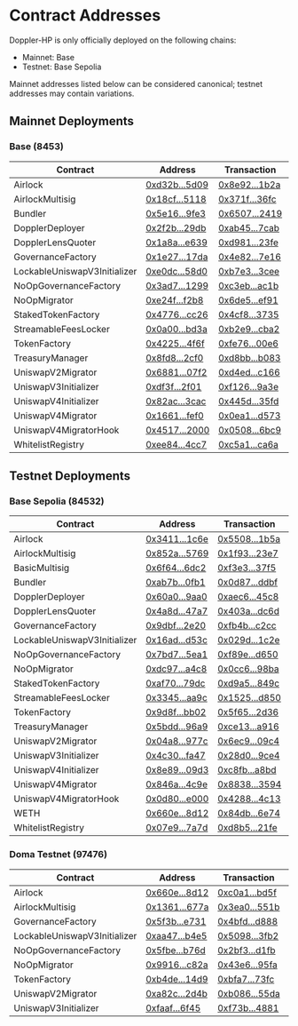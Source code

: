 # Contract Addresses

Doppler-HP is only officially deployed on the following chains:

- Mainnet: Base
- Testnet: Base Sepolia

Mainnet addresses listed below can be considered canonical; testnet addresses may contain variations.

## Mainnet Deployments
### Base (8453)
| Contract | Address | Transaction | Commit |
|---|---|---|---|
| Airlock | [0xd32b...5d09](https://basescan.org/address/0xd32b1d38c29544c49544af6f41a3224a6b175d09) | [0x8e92...1b2a](https://basescan.org/tx/0x8e925e0279dcd019e8b4ccb466672cf726edd1927e8061d71f1407410f7a1b2a) | [c7a7a53](https://github.com/whetstoneresearch/doppler/commit/c7a7a53) | 
| AirlockMultisig | [0x18cf...5118](https://basescan.org/address/0x18cff14832b7cde326bb820932cfaac388955118) | [0x371f...36fc](https://basescan.org/tx/0x371f85b676e8f1036b02426904b3e01b0e6557e359ad306afbc13b14d42c36fc) | [c7a7a53](https://github.com/whetstoneresearch/doppler/commit/c7a7a53) | 
| Bundler | [0x5e16...9fe3](https://basescan.org/address/0x5e161f1705ae166e0e75b71541187c1806769fe3) | [0x6507...2419](https://basescan.org/tx/0x6507f828f7939c99ccdc82040dc7cd8892f9e8fc9ccf74521995650a99b62419) | [c7a7a53](https://github.com/whetstoneresearch/doppler/commit/c7a7a53) | 
| DopplerDeployer | [0x2f2b...29db](https://basescan.org/address/0x2f2bacd46d3f5c9ee052ab392b73711db89129db) | [0xab45...7cab](https://basescan.org/tx/0xab454dac1bdbc41534ad82891d7e99622664249161956a05d283eed004a07cab) | [e6b52a7](https://github.com/whetstoneresearch/doppler/commit/e6b52a7) | 
| DopplerLensQuoter | [0x1a8a...e639](https://basescan.org/address/0x1a8a37a31aa1d2eb6afda43b363b39b84326e639) | [0xd981...23fe](https://basescan.org/tx/0xd981351e4cb8e67589e15162e2c78e77d08e3bfae788f2d5cf7df7d827c523fe) | [c7a7a53](https://github.com/whetstoneresearch/doppler/commit/c7a7a53) | 
| GovernanceFactory | [0x1e27...17da](https://basescan.org/address/0x1e27a6ce72e323141fbfdc0cec9a1ed16e3f17da) | [0x4e82...7e16](https://basescan.org/tx/0x4e82c1be443f47660ab67d2d4bda2dfab4594f5b0ed0902429b83a6dde1e7e16) | [c7a7a53](https://github.com/whetstoneresearch/doppler/commit/c7a7a53) | 
| LockableUniswapV3Initializer | [0xe0dc...58d0](https://basescan.org/address/0xe0dc4012ac9c868f09c6e4b20d66ed46d6f258d0) | [0xb7e3...3cee](https://basescan.org/tx/0xb7e38496562c905cf6937a2678ac435f29d4078c53210a2cc8c633c2dbbf3cee) | [3d77e8f](https://github.com/whetstoneresearch/doppler/commit/3d77e8f) | 
| NoOpGovernanceFactory | [0x3ad7...1299](https://basescan.org/address/0x3ad727ee0fbbb8ee0920933fdb96f23fd56f1299) | [0xc3eb...ac1b](https://basescan.org/tx/0xc3eb0fb9d5ab83a4b4373178cf8a2af75e6919317bfc74859236adfb3cdaac1b) | [51f9aec](https://github.com/whetstoneresearch/doppler/commit/51f9aec) | 
| NoOpMigrator | [0xe24f...f2b8](https://basescan.org/address/0xe24f3431f3510d4d901adbc20ca4ef587985f2b8) | [0x6de5...ef91](https://basescan.org/tx/0x6de5714ccb83fdb40b01ae8f39a1323dbc0dc93ffcf413ec914392ba2b85ef91) | [c7a7a53](https://github.com/whetstoneresearch/doppler/commit/c7a7a53) | 
| StakedTokenFactory | [0x4776...cc26](https://basescan.org/address/0x4776d20a0b92f916f22bbe47c417bbb8b541cc26) | [0x4cf8...3735](https://basescan.org/tx/0x4cf829ed4278a84ee944148a1dcfa72e3dad9edbe32111c5a7ce3d1124053735) | [c7a7a53](https://github.com/whetstoneresearch/doppler/commit/c7a7a53) | 
| StreamableFeesLocker | [0x0a00...bd3a](https://basescan.org/address/0x0a00775d71a42cd33d62780003035e7f5b47bd3a) | [0xb2e9...cba2](https://basescan.org/tx/0xb2e9602eb2971ec2a8e071ec8d8c558f659da8fa9341e368eb6550f36f13cba2) | [73335af](https://github.com/whetstoneresearch/doppler/commit/73335af) | 
| TokenFactory | [0x4225...4f6f](https://basescan.org/address/0x4225c632b62622bd7b0a3ec9745c0a866ff94f6f) | [0xfe76...00e6](https://basescan.org/tx/0xfe76c956c0318008fbeff9aebe9a7440fffb9dc071db7802d435b4e22ca100e6) | [df3705a](https://github.com/whetstoneresearch/doppler/commit/df3705a) | 
| TreasuryManager | [0x8fd8...2cf0](https://basescan.org/address/0x8fd8b622276f3b4115323bae5885df48be742cf0) | [0xd8bb...b083](https://basescan.org/tx/0xd8bb7d10639db478d6e8188b01f8fe2f9f672292a53baac3387e7dce7dd4b083) | [c7a7a53](https://github.com/whetstoneresearch/doppler/commit/c7a7a53) | 
| UniswapV2Migrator | [0x6881...07f2](https://basescan.org/address/0x6881118acc8b3cc55b7326d23f887b1f819807f2) | [0xd4ed...c166](https://basescan.org/tx/0xd4ed8dad520edbe5b8765c76e96af6f498de09047f3174867b1e5c20e637c166) | [c7a7a53](https://github.com/whetstoneresearch/doppler/commit/c7a7a53) | 
| UniswapV3Initializer | [0xdf3f...2f01](https://basescan.org/address/0xdf3f8911b4cbcc0d7f629fe455a88c2f0dab2f01) | [0xf126...9a3e](https://basescan.org/tx/0xf12676bdadeb2aadbf454ac404520ca8c6b2488dcc4e186bac4b5cf9123a9a3e) | [c7a7a53](https://github.com/whetstoneresearch/doppler/commit/c7a7a53) | 
| UniswapV4Initializer | [0x82ac...3cac](https://basescan.org/address/0x82ac010c67f70bacf7655cd8948a4ad92a173cac) | [0x445d...35fd](https://basescan.org/tx/0x445da5e03f54acecd1a77e8d0d642620fb324ae39c97cb0b762f0c3d4c4b35fd) | [e6b52a7](https://github.com/whetstoneresearch/doppler/commit/e6b52a7) | 
| UniswapV4Migrator | [0x1661...fef0](https://basescan.org/address/0x166109c4ee7fe69164631caa937daa5f5cebfef0) | [0x0ea1...d573](https://basescan.org/tx/0x0ea16f707797fc64b6e4f00a09e811a8ad48480cb80ac95dae78e7ddaa75d573) | [e4aaf9b](https://github.com/whetstoneresearch/doppler/commit/e4aaf9b) | 
| UniswapV4MigratorHook | [0x4517...2000](https://basescan.org/address/0x45178a8d6d368d612b7552b217802b7f97262000) | [0x0508...6bc9](https://basescan.org/tx/0x0508633783972b9974e8d4478f5325dc88916bf1f67dd74acf616d2d23176bc9) | [e4aaf9b](https://github.com/whetstoneresearch/doppler/commit/e4aaf9b) | 
| WhitelistRegistry | [0xee84...4cc7](https://basescan.org/address/0xee84f192263448a7128cb98ea0d9ad89a8644cc7) | [0xc5a1...ca6a](https://basescan.org/tx/0xc5a149dcadb374f4391d5847f2b157d0257536dd1c6247e8e1cb7b6a93c3ca6a) | [c7a7a53](https://github.com/whetstoneresearch/doppler/commit/c7a7a53) | 

## Testnet Deployments
### Base Sepolia (84532)
| Contract | Address | Transaction | Commit |
|---|---|---|---|
| Airlock | [0x3411...1c6e](https://sepolia.basescan.org/address/0x3411306ce66c9469bff1535ba955503c4bde1c6e) | [0x5508...1b5a](https://sepolia.basescan.org/tx/0x550857ce00eb6b050fbd0a089bbd516226b88ee05a052792c7d380acd7a61b5a) | [68b9f34](https://github.com/whetstoneresearch/doppler/commit/68b9f34) | 
| AirlockMultisig | [0x852a...5769](https://sepolia.basescan.org/address/0x852a09c89463d236eea2f097623574f23e225769) | [0x1f93...23e7](https://sepolia.basescan.org/tx/0x1f93c468bbb33183a71f6aa3a57671cf676ae2b1fef6a8875f9491d05b7823e7) | [0adc414](https://github.com/whetstoneresearch/doppler/commit/0adc414) | 
| BasicMultisig | [0x6f64...6dc2](https://sepolia.basescan.org/address/0x6f645fa08b7eadad620cec85634204b1d7a46dc2) | [0xf3e3...37f5](https://sepolia.basescan.org/tx/0xf3e31f7e1fc95be7236d66bb43108d1c373fee18f4eba65c34f928f0b4ae37f5) | [efa0f4e](https://github.com/whetstoneresearch/doppler/commit/efa0f4e) | 
| Bundler | [0xab7b...0fb1](https://sepolia.basescan.org/address/0xab7bacb0d5c2c10152f92d34e07f530eb3cb0fb1) | [0x0d87...ddbf](https://sepolia.basescan.org/tx/0x0d8732852ef18071040b78954204f1b2b28c7490e395d5c8d2422228299cddbf) | [68b9f34](https://github.com/whetstoneresearch/doppler/commit/68b9f34) | 
| DopplerDeployer | [0x60a0...9aa0](https://sepolia.basescan.org/address/0x60a039e4add40ca95e0475c11e8a4182d06c9aa0) | [0xaec6...45c8](https://sepolia.basescan.org/tx/0xaec62b591cb043cf0d8dddf663adde6f346d9a4444eb4658e638452b74bd45c8) | [e6b52a7](https://github.com/whetstoneresearch/doppler/commit/e6b52a7) | 
| DopplerLensQuoter | [0x4a8d...47a7](https://sepolia.basescan.org/address/0x4a8d81db741248a36d9eb3bc6ef648bf798b47a7) | [0x403a...dc6d](https://sepolia.basescan.org/tx/0x403a8a37966866e14fa673221f07b770a764bf8fcae238882021e6e76912dc6d) | [68b9f34](https://github.com/whetstoneresearch/doppler/commit/68b9f34) | 
| GovernanceFactory | [0x9dbf...2e20](https://sepolia.basescan.org/address/0x9dbfaadc8c0cb2c34ba698dd9426555336992e20) | [0xfb4b...c2cc](https://sepolia.basescan.org/tx/0xfb4b43d9ed92a62705b497a48668673ee0b5d35ea02075066a44a8e2d4bcc2cc) | [68b9f34](https://github.com/whetstoneresearch/doppler/commit/68b9f34) | 
| LockableUniswapV3Initializer | [0x16ad...d53c](https://sepolia.basescan.org/address/0x16ada5be50c3c2d94af5feae6b539c40a78ad53c) | [0x029d...1c2e](https://sepolia.basescan.org/tx/0x029d8d87e753b383fc5afa33a8639bf28e32144dd8de519a38bde94e8b0b1c2e) | [3d77e8f](https://github.com/whetstoneresearch/doppler/commit/3d77e8f) | 
| NoOpGovernanceFactory | [0x7bd7...5ea1](https://sepolia.basescan.org/address/0x7bd798fafc99a3b17e261f8308a8c11b56935ea1) | [0xf89e...d650](https://sepolia.basescan.org/tx/0xf89e9f684ba171864ec0bce988f5971732d7650e258f824c2294f5b8df1cd650) | [51f9aec](https://github.com/whetstoneresearch/doppler/commit/51f9aec) | 
| NoOpMigrator | [0xdc97...a4c8](https://sepolia.basescan.org/address/0xdc9793c4040478241250d936fb2fca4b6272a4c8) | [0x0cc6...98ba](https://sepolia.basescan.org/tx/0x0cc6e41c6eec278cae5c559edb0f682776fbdd07e81c1776e80d3f39d12098ba) | [3849aa2](https://github.com/whetstoneresearch/doppler/commit/3849aa2) | 
| StakedTokenFactory | [0xaf70...79dc](https://sepolia.basescan.org/address/0xaf7044b1f5d6732afd1c36d9ce053bb1ba0a79dc) | [0xd9a5...849c](https://sepolia.basescan.org/tx/0xd9a50d50a1ee06d560e5127c61781d1385ec9b78257cc6735aba5d38f86a849c) | [8915f2a](https://github.com/whetstoneresearch/doppler/commit/8915f2a) | 
| StreamableFeesLocker | [0x3345...aa9c](https://sepolia.basescan.org/address/0x3345e557c5c0b474be1eb4693264008b8562aa9c) | [0x1525...d850](https://sepolia.basescan.org/tx/0x15259da74d713e9ed69c8491a945383a5c27df167eb149f9310a04365b59d850) | [9de0ce5](https://github.com/whetstoneresearch/doppler/commit/9de0ce5) | 
| TokenFactory | [0x9d8f...bb02](https://sepolia.basescan.org/address/0x9d8fd79b2a59c5d91ccbd79c3aeb4de56451bb02) | [0x5f65...2d36](https://sepolia.basescan.org/tx/0x5f65e11a19bbd7196038459660b244aace158814aa860560d0d03f7fe9072d36) | [df3705a](https://github.com/whetstoneresearch/doppler/commit/df3705a) | 
| TreasuryManager | [0x5bdd...96a9](https://sepolia.basescan.org/address/0x5bdd68a5f4cdb31da587bf0e46ae49b67df096a9) | [0xce13...a916](https://sepolia.basescan.org/tx/0xce1343e9e0748b908a9224c6087d5129ffb0764e573eda39a6ceb5df4f3fa916) | [3849aa2](https://github.com/whetstoneresearch/doppler/commit/3849aa2) | 
| UniswapV2Migrator | [0x04a8...977c](https://sepolia.basescan.org/address/0x04a898f3722c38f9def707bd17dc78920efa977c) | [0x6ec9...09c4](https://sepolia.basescan.org/tx/0x6ec9b3966bae354154ee70c6d0d014742a7fae7552da9c2a978fcbcbfa1a09c4) | [68b9f34](https://github.com/whetstoneresearch/doppler/commit/68b9f34) | 
| UniswapV3Initializer | [0x4c30...fa47](https://sepolia.basescan.org/address/0x4c3062b9ccfdbcb10353f57c1b59a29d4c5cfa47) | [0x28d0...9ce4](https://sepolia.basescan.org/tx/0x28d035d3f56190e0ec09ed80840bbeaa4ff1bc83a1a12b615f63d5bf2a0b9ce4) | [68b9f34](https://github.com/whetstoneresearch/doppler/commit/68b9f34) | 
| UniswapV4Initializer | [0x8e89...09d3](https://sepolia.basescan.org/address/0x8e891d249f1ecbffa6143c03eb1b12843aef09d3) | [0xc8fb...a8bd](https://sepolia.basescan.org/tx/0xc8fb887532f98ac643b1450ad941b0046a139e9793f592eb2ed24cdb9232a8bd) | [e6b52a7](https://github.com/whetstoneresearch/doppler/commit/e6b52a7) | 
| UniswapV4Migrator | [0x846a...4c9e](https://sepolia.basescan.org/address/0x846a84918aa87c14b86b2298776e8ea5a4e34c9e) | [0x8838...3594](https://sepolia.basescan.org/tx/0x88389a78314c4148ea2b82d412dfe61aaa115d650a2bada2d5d88f259cf33594) | [e4aaf9b](https://github.com/whetstoneresearch/doppler/commit/e4aaf9b) | 
| UniswapV4MigratorHook | [0x0d80...e000](https://sepolia.basescan.org/address/0x0d80ddcff2843038a063e0cbd001c140c2d5e000) | [0x4288...4c13](https://sepolia.basescan.org/tx/0x4288ee21adb30f7f049286edced62b471cb891c3d4ed2192174205d6989e4c13) | [e4aaf9b](https://github.com/whetstoneresearch/doppler/commit/e4aaf9b) | 
| WETH | [0x660e...8d12](https://sepolia.basescan.org/address/0x660eaaedebc968f8f3694354fa8ec0b4c5ba8d12) | [0x84db...6e74](https://sepolia.basescan.org/tx/0x84dba7960070e11ae3ee15a6ef69a92b157ebb625bb735024c50152b80ee6e74) | [06d865d](https://github.com/whetstoneresearch/doppler/commit/06d865d) | 
| WhitelistRegistry | [0x07e9...7a7d](https://sepolia.basescan.org/address/0x07e9d64d6b7b0d7cad001dc4ba6b9d4a1f027a7d) | [0xd8b5...21fe](https://sepolia.basescan.org/tx/0xd8b51eaacd3f627257c01ea8fddf2142768cedabf27760b1585ae66337a021fe) | [3849aa2](https://github.com/whetstoneresearch/doppler/commit/3849aa2) | 
### Doma Testnet (97476)
| Contract | Address | Transaction | Commit |
|---|---|---|---|
| Airlock | [0x660e...8d12](https://explorer-testnet.doma.xyz//address/0x660eaaedebc968f8f3694354fa8ec0b4c5ba8d12) | [0xc0a1...bd5f](https://explorer-testnet.doma.xyz//tx/0xc0a1b07fbb75241fef304f59a2668f86ded0ec0d71ab45052cf5ce24d3a6bd5f) | [e5cbef5](https://github.com/whetstoneresearch/doppler/commit/e5cbef5) | 
| AirlockMultisig | [0x1361...677a](https://explorer-testnet.doma.xyz//address/0x136191b46478cab023cbc01a36160c4aad81677a) | [0x3ea0...551b](https://explorer-testnet.doma.xyz//tx/0x3ea06d0b8ab6426163f20ced85ad078bcbc32ce1d218649c689441ca1f63551b) | [e5cbef5](https://github.com/whetstoneresearch/doppler/commit/e5cbef5) | 
| GovernanceFactory | [0x5f3b...e731](https://explorer-testnet.doma.xyz//address/0x5f3ba43d44375286296cb85f1ea2ebfa25dde731) | [0x4bfd...d888](https://explorer-testnet.doma.xyz//tx/0x4bfd6060a12d44adfa94a56dd865fa93fc31c0139fb388ad68640af9ccc1d888) | [e5cbef5](https://github.com/whetstoneresearch/doppler/commit/e5cbef5) | 
| LockableUniswapV3Initializer | [0xaa47...b4e5](https://explorer-testnet.doma.xyz//address/0xaa47d2977d622dbdfd33eef6a8276727c52eb4e5) | [0x5098...3fb2](https://explorer-testnet.doma.xyz//tx/0x509826301f81671df5d9156c711b1db9cfe447b1444ffd52359d2906d52f3fb2) | [e5cbef5](https://github.com/whetstoneresearch/doppler/commit/e5cbef5) | 
| NoOpGovernanceFactory | [0x5fbe...b76d](https://explorer-testnet.doma.xyz//address/0x5fbe931dc4b923a7abe4c47ad68d5bf9eda5b76d) | [0x2bf3...d1fb](https://explorer-testnet.doma.xyz//tx/0x2bf3a702d0023946649c3c8b9c4c3071db55ca1faae337c1d52b54f9b10ad1fb) | [e5cbef5](https://github.com/whetstoneresearch/doppler/commit/e5cbef5) | 
| NoOpMigrator | [0x9916...c82a](https://explorer-testnet.doma.xyz//address/0x9916ec1c1e0462f6f8f7514e414f06bf001ac82a) | [0x43e6...95fa](https://explorer-testnet.doma.xyz//tx/0x43e67740dfc21d78c66feb9d98610e221474a90a68bce946b85f4b46062f95fa) | [e5cbef5](https://github.com/whetstoneresearch/doppler/commit/e5cbef5) | 
| TokenFactory | [0xb4de...14d9](https://explorer-testnet.doma.xyz//address/0xb4dee32eb70a5e55f3d2d861f49fb3d79f7a14d9) | [0xbfa7...73fc](https://explorer-testnet.doma.xyz//tx/0xbfa7174cb4904bc89e14fac0a0f9f885868df56ebe63d2eb3df4c832e18b73fc) | [e5cbef5](https://github.com/whetstoneresearch/doppler/commit/e5cbef5) | 
| UniswapV2Migrator | [0xa82c...2d4b](https://explorer-testnet.doma.xyz//address/0xa82c66b6ddeb92089015c3565e05b5c9750b2d4b) | [0xb086...55da](https://explorer-testnet.doma.xyz//tx/0xb0868113345d45aa519c191fbd14f38e254ac9e3d6538517be927ccd694e55da) | [17ab0f4](https://github.com/whetstoneresearch/doppler/commit/17ab0f4) | 
| UniswapV3Initializer | [0xfaaf...6f45](https://explorer-testnet.doma.xyz//address/0xfaafde6a5b658684cc5eb0c5c2c755b00a246f45) | [0xf73b...4881](https://explorer-testnet.doma.xyz//tx/0xf73b645317e76acd3e58c584bda468c654534b29cf04710bfefb3b79465a4881) | [e5cbef5](https://github.com/whetstoneresearch/doppler/commit/e5cbef5) | 


